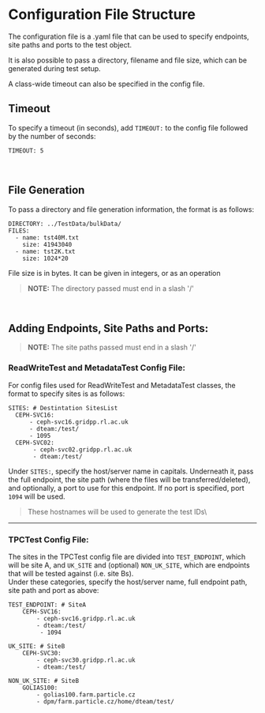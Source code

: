 # Configuration File Structure
The configuration file is a .yaml file that can be used to specify endpoints, site paths and ports to the test object.

It is also possible to pass a directory, filename and file size, which can be generated during test setup.

A class-wide timeout can also be specified in the config file.

## Timeout
To specify a timeout (in seconds), add ```TIMEOUT:``` to the config file followed by the number of seconds:
~~~
TIMEOUT: 5
~~~
&nbsp;
## File Generation
To pass a directory and file generation information, the format is as follows:
~~~
DIRECTORY: ../TestData/bulkData/
FILES:
  - name: tst40M.txt 
    size: 41943040 
  - name: tst2K.txt
    size: 1024*20
~~~
File size is in bytes. It can be given in integers, or as an operation
> **NOTE:** The directory passed must end in a slash '/'

&nbsp;
## Adding Endpoints, Site Paths and Ports:

> **NOTE:** The site paths passed must end in a slash '/'

### ReadWriteTest and MetadataTest Config File:
For config files used for ReadWriteTest and MetadataTest classes, the format to specify sites is as follows:
~~~
SITES: # Destintation SitesList
  CEPH-SVC16:
      - ceph-svc16.gridpp.rl.ac.uk
      - dteam:/test/
      - 1095
  CEPH-SVC02:
       - ceph-svc02.gridpp.rl.ac.uk
       - dteam:/test/
~~~

Under ```SITES:```, specify the host/server name in capitals. 
Underneath it, pass the full endpoint, the site path (where the files will be transferred/deleted), and optionally, a port to use for this endpoint. If no port is specified, port ```1094``` will be used.

> These hostnames will be used to generate the test IDs\

---


### TPCTest Config File:
The sites in the TPCTest config file are divided into ```TEST_ENDPOINT```, which will be site A, and ```UK_SITE``` and (optional) ```NON_UK_SITE```, which are endpoints that will be tested against (i.e. site Bs). \
Under these categories, specify the host/server name, full endpoint path, site path and port as above: 
~~~
TEST_ENDPOINT: # SiteA 
    CEPH-SVC16:
        - ceph-svc16.gridpp.rl.ac.uk
        - dteam:/test/
         - 1094

UK_SITE: # SiteB
    CEPH-SVC30:
        - ceph-svc30.gridpp.rl.ac.uk
        - dteam:/test/

NON_UK_SITE: # SiteB
    GOLIAS100: 
        - golias100.farm.particle.cz
        - dpm/farm.particle.cz/home/dteam/test/
~~~
